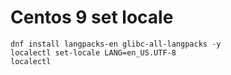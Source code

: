 # Centos 9 set locale 

```console
dnf install langpacks-en glibc-all-langpacks -y
localectl set-locale LANG=en_US.UTF-8
localectl
```
